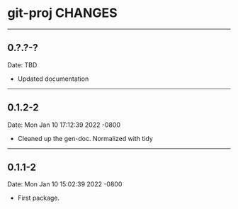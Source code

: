 # git-proj CHANGES

----------

## 0.?.?-?

Date:   TBD

* Updated documentation

----------

## 0.1.2-2

Date:   Mon Jan 10 17:12:39 2022 -0800

* Cleaned up the gen-doc. Normalized with tidy

----------

## 0.1.1-2

Date:   Mon Jan 10 15:02:39 2022 -0800

* First package.
